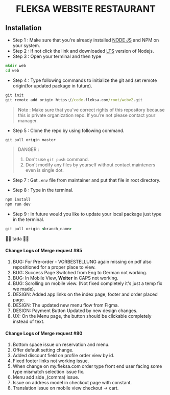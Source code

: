 <div align="center">
 <h1> FLEKSA WEBSITE RESTAURANT </h1>
</div>

## Installation

- Step 1 : Make sure that you're already installed [NODE JS](https://nodejs.org) and NPM on your system.
- Step 2 : If not click the link and downloaded [LTS](https://nodejs.org/dist/v14.15.0/node-v14.15.0-x64.msi) version of Nodejs.
- Step 3 : Open your terminal and then type

```cmd
mkdir web
cd web
```

- Step 4 : Type following commands to initialize the git and set remote origin(for updated package in future).

```cmd
git init
git remote add origin https://code.fleksa.com/root/webv2.git
```

> Note : Make sure that you've correct rights of this repository because this is private organization repo. If you're not please contact your manager.

- Step 5 : Clone the repo by using following command.

```cmd
git pull origin master
```

> DANGER :
>
> 1. Don't use `git push` command.
> 2. Don't modify any files by yourself without contact mainteners even is single dot.

- Step 7 : Get `.env` file from maintainer and put that file in root directory.

- Step 8 : Type in the terminal.

```cmd
npm install
npm run dev
```

- Step 9 : In future would you like to update your local package just type in the terminal.

```cmd
git pull origin <branch_name>
```

🎉🎉 tada 🎉🎉

#### Change Logs of Merge request #95

1. BUG: For Pre-order - VORBESTELLUNG again missing on pdf also repositioned for a proper place to view.
2. BUG: Success Page Switched from Eng to German not working.
3. BUG: In Mobile View, **Weiter** in CAPS not working.
4. BUG: Scrolling on mobile view. (Not fixed completely it's just a temp fix we made).
5. DESIGN: Added app links on the index page, footer and order placed page.
6. DESIGN: The updated new menu flow from Figma.
7. DESIGN: Payment Button Updated by new design changes.
8. UX: On the Menu page, the button should be clickable completely instead of text.

#### Change Logs of Merge request #80

1. Bottom space issue on reservation and menu.
2. Offer default setting change.
3. Added discount field on profile order view by id.
4. Fixed footer links not working issue.
5. When change on my.fleksa.com order type front end user facing some type mismatch selection issue fix.
6. Menu add side ,(comma) issue.
7. Issue on address model in checkout page with constant.
8. Translation issue on mobile view checkout -> cart.
